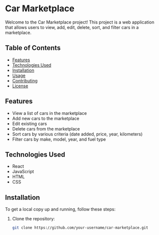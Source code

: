 # Car Marketplace

Welcome to the Car Marketplace project! This project is a web application that allows users to view, add, edit, delete, sort, and filter cars in a marketplace.

## Table of Contents

- [Features](#features)
- [Technologies Used](#technologies-used)
- [Installation](#installation)
- [Usage](#usage)
- [Contributing](#contributing)
- [License](#license)

## Features

- View a list of cars in the marketplace
- Add new cars to the marketplace
- Edit existing cars
- Delete cars from the marketplace
- Sort cars by various criteria (date added, price, year, kilometers)
- Filter cars by make, model, year, and fuel type

## Technologies Used

- React
- JavaScript
- HTML
- CSS

## Installation

To get a local copy up and running, follow these steps:

1. Clone the repository:
   ```bash
   git clone https://github.com/your-username/car-marketplace.git
